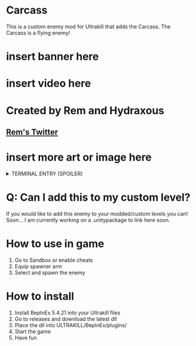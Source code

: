 # Carcass
This is a custom enemy mod for Ultrakill that adds the Carcass. The Carcass is a flying enemy!

# insert banner here
# insert video here

# Created by Rem and Hydraxous

## [Rem's Twitter](https://twitter.com/Rem_Safe_Space)

# insert more art or image here

<details>
<summary>TERMINAL ENTRY (SPOILER) </summary>
  
# Carcass
## Type: Supreme Husk/Unfinished Prime

  
## Data
While it’s extremely rare to find a husk powerful enough to become a prime soul, it’s not uncommon for lesser husks to find their undoing in such power.


A Carcass is the result of a prime soul that has failed to fully develop, resulting in what can be called “a portable flesh prison”. While its power greatly surpasses that of lesser husks, it is still very dependent on its physical body to the point that it would instantly disintegrate without it.

The surgical markings on its body shows that an attempt was made to contain its energy, instead it is left in an irreversible berzerk state. However, trapped in such a situation, the Carcass has adapted to its power and is able to mimic most of a normal flesh prison’s abilities. Additionally it is able to partially manifest itself at a distance by using a ritualistic pentagram.

## Strategy
- Once unleashed, Carcass’s summoning circle will activate after making contact with its target. Upon the circle’s activation, Carcass will attempt to drain and re-purpose the life energy of the target by manifesting part of itself below them. When the circle becomes active, it will emit a bright light and its symbols will change shape. The manifestations can be avoided by remaining in the air, out of their reach.

- Carcass will manifest eyes to assist them in battle. While the eyes may serve well as healing, if all of the eyes are destroyed it will cause Carcass to become enraged. Typically Carcass will avoid close range combat. When enraged, it will charge and pursue you with all of its strength.
</details>

# Q: Can I add this to my custom level?
If you would like to add this enemy to your modded/custom levels you can! Soon...
I am currently working on a .unitypackage to link here soon.

# How to use in game
1. Go to Sandbox or enable cheats
2. Equip spawner arm
3. Select and spawn the enemy

# How to install
1.  Install BepInEx 5.4.21 into your Ultrakill files
2. Go to releases and download the latest dll
3. Place the dll into ULTRAKILL/BepInEx/plugins/
4. Start the game
5. Have fun